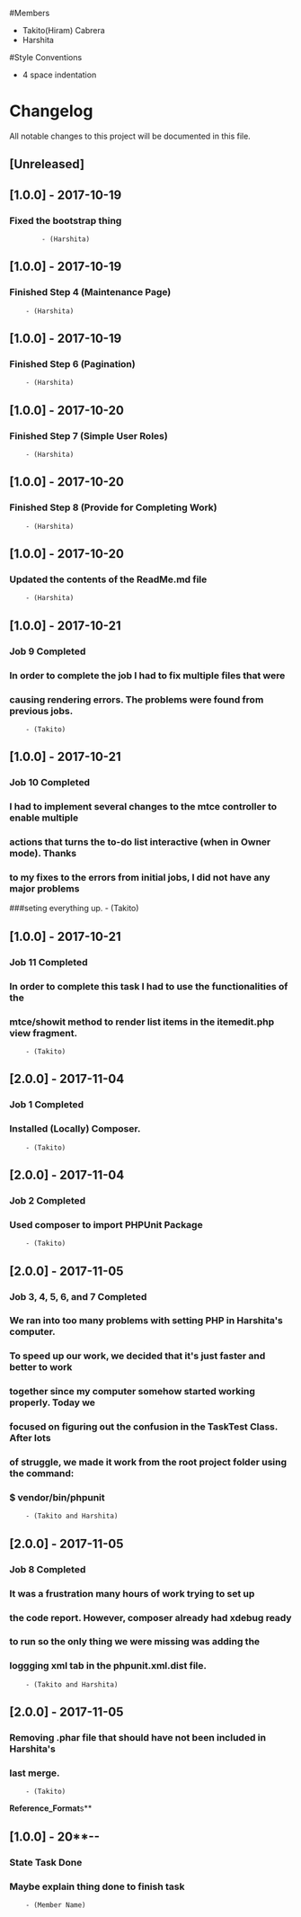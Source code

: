 #Members
- Takito(Hiram) Cabrera
- Harshita
 
#Style Conventions
- 4 space indentation

# Changelog
All notable changes to this project will be documented in this file.

## [Unreleased]

## [1.0.0] - 2017-10-19
### Fixed the bootstrap thing
            - (Harshita)

## [1.0.0] - 2017-10-19
### Finished Step 4 (Maintenance Page)
        - (Harshita)

## [1.0.0] - 2017-10-19
### Finished Step 6 (Pagination)
        - (Harshita)

## [1.0.0] - 2017-10-20
### Finished Step 7 (Simple User Roles)
        - (Harshita)

## [1.0.0] - 2017-10-20
### Finished Step 8 (Provide for Completing Work)
        - (Harshita)

## [1.0.0] - 2017-10-20
### Updated the contents of the ReadMe.md file
        - (Harshita)
        
## [1.0.0] - 2017-10-21
### Job 9 Completed
### In order to complete the job I had to fix multiple files that were
### causing rendering errors. The problems were found from previous jobs.
        - (Takito)
        
## [1.0.0] - 2017-10-21
### Job 10 Completed
### I had to implement several changes to the mtce controller to enable multiple
### actions that turns the to-do list interactive (when in Owner mode). Thanks
### to my fixes to the errors from initial jobs, I did not have any major problems
###seting everything up.
        - (Takito)

## [1.0.0] - 2017-10-21
### Job 11 Completed
### In order to complete this task I had to use the functionalities of the
### mtce/showit method to render list items in the itemedit.php view fragment.
        - (Takito)
        
## [2.0.0] - 2017-11-04
### Job 1 Completed
### Installed (Locally) Composer. 
        - (Takito)
        
## [2.0.0] - 2017-11-04
### Job 2 Completed
### Used composer to import PHPUnit Package
        - (Takito)
        
## [2.0.0] - 2017-11-05
### Job 3, 4, 5, 6, and 7 Completed
### We ran into too many problems with setting PHP in Harshita's computer.
### To speed up our work, we decided that it's just faster and better to work
### together since my computer somehow started working properly. Today we
### focused on figuring out the confusion in the TaskTest Class. After lots
### of struggle, we made it work from the root project folder using the command:
### $ vendor/bin/phpunit
        - (Takito and Harshita)
        
## [2.0.0] - 2017-11-05
### Job 8 Completed
### It was a frustration many hours of work trying to set up
### the code report. However, composer already had xdebug ready
### to run so the only thing we were missing was adding the 
### loggging xml tab in the phpunit.xml.dist file.
        - (Takito and Harshita)

## [2.0.0] - 2017-11-05
### Removing .phar file that should have not been included in Harshita's
### last merge.
        - (Takito)
        

********Reference_Format********s**
## [1.0.0] - 20**-**-**
### State Task Done
### Maybe explain thing done to finish task
        - (Member Name)